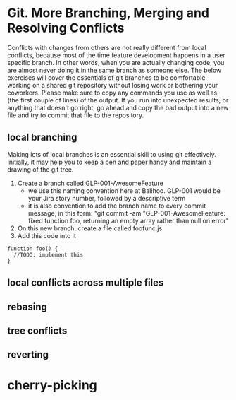 # Git. More Branching, Merging and Resolving Conflicts

Conflicts with changes from others are not really different from local conflicts, because most of the time feature development happens in a user specific branch. In other words, when you are actually changing code, you are almost never doing it in the same branch as someone else. The below exercises will cover the essentials of git branches to be comfortable working on a shared git repository without losing work or bothering your coworkers. Please make sure to copy any commands you use as well as (the first couple of lines) of the output. If you run into unexpected results, or anything that doesn't go right, go ahead and copy the bad output into a new file and try to commit that file to the repository.

## local branching
Making lots of local branches is an essential skill to using git effectively. Initially, it may help you to keep a pen and paper handy and maintain a drawing of the git tree.

1. Create a branch called GLP-001-AwesomeFeature
    - we use this naming convention here at Balihoo. GLP-001 would be your Jira story number, followed by a descriptive term
    - it is also convention to add the branch name to every commit message, in this form: "git commit -am "GLP-001-AwesomeFeature: fixed function foo, returning an empty array rather than null on error"
1. On this new branch, create a file called foofunc.js
1. Add this code into it

```
function foo() {
  //TODO: implement this
}
```

## local conflicts across multiple files

## rebasing

## tree conflicts

## reverting

# cherry-picking
